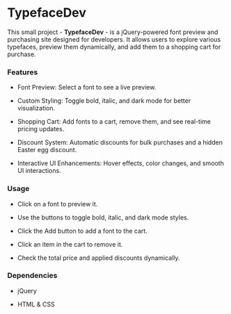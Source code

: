 # TypefaceDev

This small project - **TypefaceDev** - is a jQuery-powered font preview and purchasing site designed for developers. It allows users to explore various typefaces, preview them dynamically, and add them to a shopping cart for purchase.

### Features

- Font Preview: Select a font to see a live preview.

- Custom Styling: Toggle bold, italic, and dark mode for better visualization.

- Shopping Cart: Add fonts to a cart, remove them, and see real-time pricing updates.

- Discount System: Automatic discounts for bulk purchases and a hidden Easter egg discount.

- Interactive UI Enhancements: Hover effects, color changes, and smooth UI interactions.


### Usage

- Click on a font to preview it.

- Use the buttons to toggle bold, italic, and dark mode styles.

- Click the Add button to add a font to the cart.

- Click an item in the cart to remove it.

- Check the total price and applied discounts dynamically.

### Dependencies

- jQuery

- HTML & CSS

